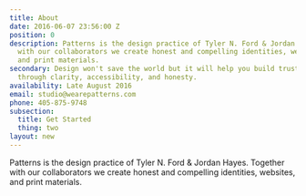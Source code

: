 ```yaml
---
title: About
date: 2016-06-07 23:56:00 Z
position: 0
description: Patterns is the design practice of Tyler N. Ford & Jordan Hayes. To­gether
  with our col­laborators we create honest and com­pel­ling iden­tities, web­sites,
  and print materials.
secondary: Design won't save the world but it will help you build trust and loy­al­ty
  through clar­i­ty, ac­ces­si­bil­ity, and honesty.
availability: Late August 2016
email: studio@wearepatterns.com
phone: 405-875-9748
subsection:
  title: Get Started
  thing: two
layout: new
---
```


Patterns is the design practice of Tyler N. Ford & Jordan Hayes. To­gether with our col­laborators we create honest and com­pel­ling iden­tities, web­sites, and print materials.